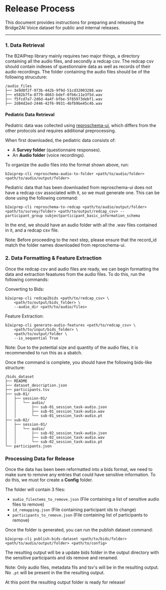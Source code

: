 # Release Process
This document provides instructions for preparing and releasing the Bridge2AI Voice dataset for public and internal releases.

---
### 1. Data Retrieval
The B2AIPrep library mainly requires two major things, a directory containing all the audio files, and secondly a redcap csv.
The redcap csv should contain indexes of questionnaire data as well as records of their audio recordings. The folder containing the
audio files should be of the following strucuture: 

```
/audio_files
├── 3e9d8f2f-973b-442b-9f9d-51cd32003288.wav
├── e582b7fa-8779-4663-bdef-8fb6c11e3f5d.wav
├── f5fcd7a7-2d6d-4a4f-bfbe-5f85973debf1.wav
├── 2d84d2ed-2446-42f6-9931-4bfb9be45c4b.wav
```

#### Pediatric Data Retrieval


Pediatric data was collected using [reproschema-ui](https://github.com/ReproNim/reproschema-ui), which differs from the other protocols and requires additional preprocessing.

When first downloaded, the pediatric data consists of:
- A **Survey folder** (questionnaire responses).
- An **Audio folder** (voice recordings).


To organize the audio files into the format shown above, run:

```
b2aiprep-cli reproschema-audio-to-folder <path/to/audio/folder> <path/to/audio/output/folder>
```

Pediatric data that has been downloaded from reproschema-ui does not have a redcap csv associated with it, so we must generate one. This can be done using the following command:

```
b2aiprep-cli reproschema-to-redcap <path/to/audio/output/folder> <path/to/survey/folder> <path/to/output/redcap_csv> --participant_group subjectparticipant_basic_information_schema
```

In the end, we should have an audio folder with all the .wav files contained in it, and a redcap csv file.

Note: Before proceeding to the next step, please ensure that the record_id match the folder names downloaded from reproschema-ui.

### 2. Data Formatting & Feature Extraction
Once the redcap csv and audio files are ready, we can begin formatting the data and extraction feaatures from the audio files.
To do this, run the following commands: 

Converting to Bids:
```
b2aiprep-cli redcap2bids <path/to/redcap_csv> \
    <path/to/output/bids_folder> \
    --audio_dir <path/to/audio/files>
```

Feature Extraction:
```
b2aiprep-cli generate-audio-features <path/to/redcap_csv> \
    <path/to/input/bids_folder> \
    <path/to/output/folder \
    --is_sequential True
```
Note: Due to the potential size and quantity of the audio files, it is recommended to run this as a sbatch.

Once the command is complete, you should have the following bids-like structure:
```
/bids_dataset
├── README
├── dataset_description.json
├── participants.tsv
├── sub-01/
│   ├── session-01/
│   │   └── audio/
│   │       ├── sub-01_session_task-audio.json
│   │       ├── sub-01_session_task-audio.wav
│   │       └── sub-01_session_task-audio.pt
├── sub-02/
│   ├── session-01/
│   │   └── audio/
│   │       ├── sub-02_session_task-audio.json
│   │       ├── sub-02_session_task-audio.wav
│   │       └── sub-02_session_task-audio.pt
└── participants.json
```
### Processing Data for Release
Once the data has been been reformatted into a bids format, we need to make sure to remove any entries that could have
sensitive information. To do this, we must for create a **Config** folder.

The folder will contain 3 files:
- `audio_filestems_to_remove.json` (File containing a list of sensitive audio files to remove)
- `id_remapping.json` (File containing participant ids to change)
- `participants_to_remove.json` (File containing list of participants to remove)

Once the folder is generated, you can run the publish dataset command: 

```
b2aiprep-cli publish-bids-dataset <path/to/bids/folder> <path/to/audio/output/folder> <path/to/config>
```

The resulting output will be a update bids folder in the output directory with the sensitive participants and ids remove and renamed.

Note: Only audio files, metadata fils and tsv's will be in the resulting output. No `.pt` will be present in the the resulting output. 

At this point the resulting output folder is ready for release! 

